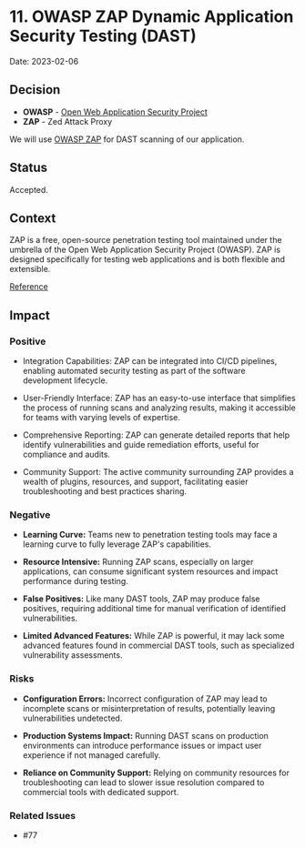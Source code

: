 # 11. OWASP ZAP Dynamic Application Security Testing (DAST)

Date: 2023-02-06

## Decision

- **OWASP** - [Open Web Application Security Project](https://owasp.org/about)
- **ZAP** - Zed Attack Proxy 

We will use [OWASP ZAP](https://www.zaproxy.org/) for DAST scanning of our application.

## Status

Accepted.

## Context

ZAP is a free, open-source penetration testing tool maintained under the umbrella of the Open Web Application Security Project (OWASP). ZAP is designed specifically for testing web applications and is both flexible and extensible.

[Reference](https://www.zaproxy.org/getting-started/)

## Impact

### Positive
  
- Integration Capabilities: ZAP can be integrated into CI/CD pipelines, enabling automated security testing as part of the software development lifecycle.

  
- User-Friendly Interface: ZAP has an easy-to-use interface that simplifies the process of running scans and analyzing results, making it accessible for teams with varying levels of expertise.

  
- Comprehensive Reporting: ZAP can generate detailed reports that help identify vulnerabilities and guide remediation efforts, useful for compliance and audits.


- Community Support: The active community surrounding ZAP provides a wealth of plugins, resources, and support, facilitating easier troubleshooting and best practices sharing.

### Negative

- **Learning Curve:** Teams new to penetration testing tools may face a learning curve to fully leverage ZAP's capabilities.


- **Resource Intensive:** Running ZAP scans, especially on larger applications, can consume significant system resources and impact performance during testing.


- **False Positives:** Like many DAST tools, ZAP may produce false positives, requiring additional time for manual verification of identified vulnerabilities.


- **Limited Advanced Features:** While ZAP is powerful, it may lack some advanced features found in commercial DAST tools, such as specialized vulnerability assessments.


### Risks

- **Configuration Errors:** Incorrect configuration of ZAP may lead to incomplete scans or misinterpretation of results, potentially leaving vulnerabilities undetected.

- **Production Systems Impact:** Running DAST scans on production environments can introduce performance issues or impact user experience if not managed carefully.

- **Reliance on Community Support:** Relying on community resources for troubleshooting can lead to slower issue resolution compared to commercial tools with dedicated support.


### Related Issues

- #77
